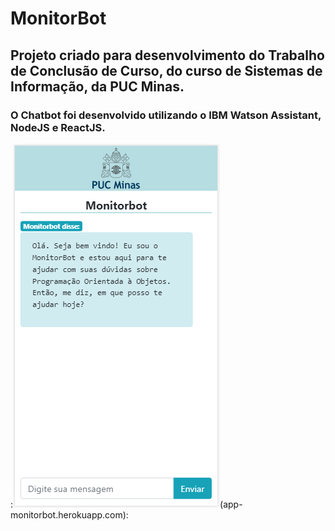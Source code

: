 # MonitorBot

## Projeto criado para desenvolvimento do Trabalho de Conclusão de Curso, do curso de Sistemas de Informação, da PUC Minas.

### O Chatbot foi desenvolvido utilizando o IBM Watson Assistant, NodeJS e ReactJS.

:![Chatbot](./pwa-chatbot.png "MonitorBot PWA")(app-monitorbot.herokuapp.com):
